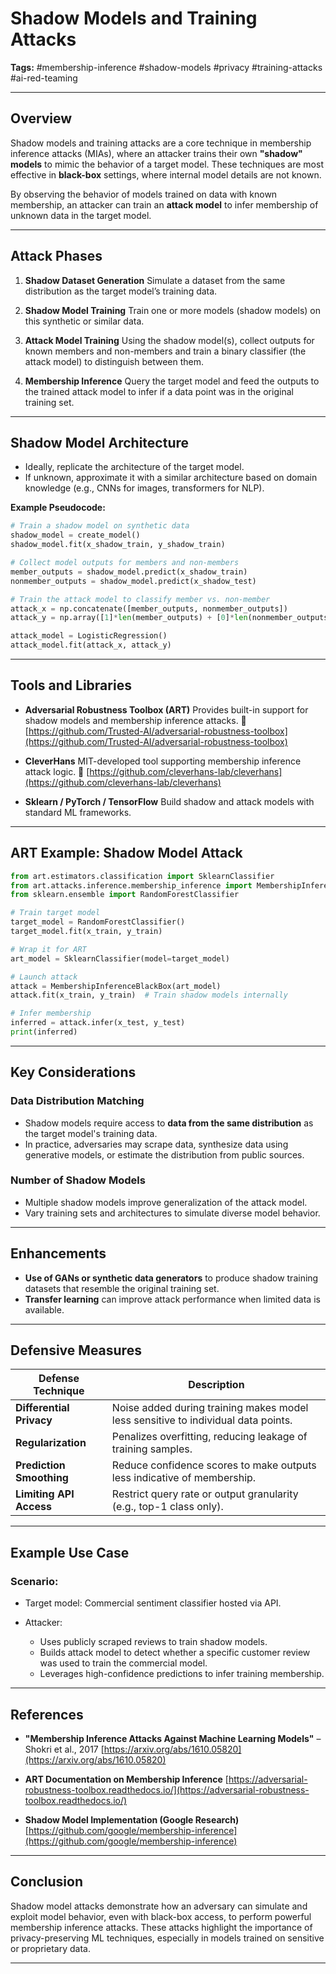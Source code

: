 # Shadow Models and Training Attacks

**Tags:** #membership-inference #shadow-models #privacy #training-attacks #ai-red-teaming

---

## Overview

Shadow models and training attacks are a core technique in membership inference attacks (MIAs), where an attacker trains their own **"shadow" models** to mimic the behavior of a target model. These techniques are most effective in **black-box** settings, where internal model details are not known.

By observing the behavior of models trained on data with known membership, an attacker can train an **attack model** to infer membership of unknown data in the target model.

---

## Attack Phases

1. **Shadow Dataset Generation**
   Simulate a dataset from the same distribution as the target model’s training data.

2. **Shadow Model Training**
   Train one or more models (shadow models) on this synthetic or similar data.

3. **Attack Model Training**
   Using the shadow model(s), collect outputs for known members and non-members and train a binary classifier (the attack model) to distinguish between them.

4. **Membership Inference**
   Query the target model and feed the outputs to the trained attack model to infer if a data point was in the original training set.

---

## Shadow Model Architecture

* Ideally, replicate the architecture of the target model.
* If unknown, approximate it with a similar architecture based on domain knowledge (e.g., CNNs for images, transformers for NLP).

**Example Pseudocode:**

```python
# Train a shadow model on synthetic data
shadow_model = create_model()
shadow_model.fit(x_shadow_train, y_shadow_train)

# Collect model outputs for members and non-members
member_outputs = shadow_model.predict(x_shadow_train)
nonmember_outputs = shadow_model.predict(x_shadow_test)

# Train the attack model to classify member vs. non-member
attack_x = np.concatenate([member_outputs, nonmember_outputs])
attack_y = np.array([1]*len(member_outputs) + [0]*len(nonmember_outputs))

attack_model = LogisticRegression()
attack_model.fit(attack_x, attack_y)
```

---

## Tools and Libraries

* **Adversarial Robustness Toolbox (ART)**
  Provides built-in support for shadow models and membership inference attacks.
  📎 [https://github.com/Trusted-AI/adversarial-robustness-toolbox](https://github.com/Trusted-AI/adversarial-robustness-toolbox)

* **CleverHans**
  MIT-developed tool supporting membership inference attack logic.
  📎 [https://github.com/cleverhans-lab/cleverhans](https://github.com/cleverhans-lab/cleverhans)

* **Sklearn / PyTorch / TensorFlow**
  Build shadow and attack models with standard ML frameworks.

---

## ART Example: Shadow Model Attack

```python
from art.estimators.classification import SklearnClassifier
from art.attacks.inference.membership_inference import MembershipInferenceBlackBox
from sklearn.ensemble import RandomForestClassifier

# Train target model
target_model = RandomForestClassifier()
target_model.fit(x_train, y_train)

# Wrap it for ART
art_model = SklearnClassifier(model=target_model)

# Launch attack
attack = MembershipInferenceBlackBox(art_model)
attack.fit(x_train, y_train)  # Train shadow models internally

# Infer membership
inferred = attack.infer(x_test, y_test)
print(inferred)
```

---

## Key Considerations

### Data Distribution Matching

* Shadow models require access to **data from the same distribution** as the target model's training data.
* In practice, adversaries may scrape data, synthesize data using generative models, or estimate the distribution from public sources.

### Number of Shadow Models

* Multiple shadow models improve generalization of the attack model.
* Vary training sets and architectures to simulate diverse model behavior.

---

## Enhancements

* **Use of GANs or synthetic data generators** to produce shadow training datasets that resemble the original training set.
* **Transfer learning** can improve attack performance when limited data is available.

---

## Defensive Measures

| Defense Technique        | Description                                                                       |
| ------------------------ | --------------------------------------------------------------------------------- |
| **Differential Privacy** | Noise added during training makes model less sensitive to individual data points. |
| **Regularization**       | Penalizes overfitting, reducing leakage of training samples.                      |
| **Prediction Smoothing** | Reduce confidence scores to make outputs less indicative of membership.           |
| **Limiting API Access**  | Restrict query rate or output granularity (e.g., top-1 class only).               |

---

## Example Use Case

### Scenario:

* Target model: Commercial sentiment classifier hosted via API.
* Attacker:

  * Uses publicly scraped reviews to train shadow models.
  * Builds attack model to detect whether a specific customer review was used to train the commercial model.
  * Leverages high-confidence predictions to infer training membership.

---

## References

* **"Membership Inference Attacks Against Machine Learning Models"** – Shokri et al., 2017
  [https://arxiv.org/abs/1610.05820](https://arxiv.org/abs/1610.05820)

* **ART Documentation on Membership Inference**
  [https://adversarial-robustness-toolbox.readthedocs.io/](https://adversarial-robustness-toolbox.readthedocs.io/)

* **Shadow Model Implementation (Google Research)**
  [https://github.com/google/membership-inference](https://github.com/google/membership-inference)

---

## Conclusion

Shadow model attacks demonstrate how an adversary can simulate and exploit model behavior, even with black-box access, to perform powerful membership inference attacks. These attacks highlight the importance of privacy-preserving ML techniques, especially in models trained on sensitive or proprietary data.

---

